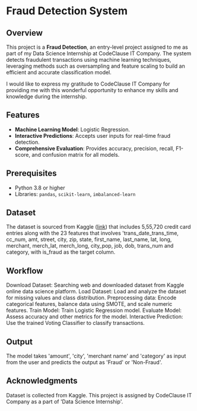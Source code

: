 # Fraud Detection System

## Overview
This project is a **Fraud Detection**, an entry-level project assigned to me as part of my Data Science Internship at CodeClause IT Company. The system detects fraudulent transactions using machine learning techniques, leveraging methods such as oversampling and feature scaling to build an efficient and accurate classification model.

I would like to express my gratitude to CodeClause IT Company for providing me with this wonderful opportunity to enhance my skills and knowledge during the internship.


## Features
- **Machine Learning Model**: Logistic Regression.
- **Interactive Predictions**: Accepts user inputs for real-time fraud detection.
- **Comprehensive Evaluation**: Provides accuracy, precision, recall, F1-score, and confusion matrix for all models.

## Prerequisites
- Python 3.8 or higher
- Libraries: `pandas`, `scikit-learn`, `imbalanced-learn`

## Dataset
The dataset is sourced from Kaggle ([link](https://www.kaggle.com/datasets/kartik2112/fraud-detection)) that includes 5,55,720 credit card entries along with the 23 features that involves 'trans_date_trans_time, cc_num, amt, street, city, zip, state, first_name, last_name, lat, long, merchant, merch_lat, merch_long, city_pop, job, dob, trans_num and category, with is_fraud as the target column.

## Workflow
Download Dataset: Searching web and downloaded dataset from Kaggle online data science platform.
Load Dataset: Load and analyze the dataset for missing values and class distribution.
Preprocessing data: Encode categorical features, balance data using SMOTE, and scale numeric features.
Train Model: Train Logistic Regression model.
Evaluate Model: Assess accuracy and other metrics for the model.
Interactive Prediction: Use the trained Voting Classifier to classify transactions.

## Output
The model takes 'amount', 'city', 'merchant name' and 'category' as input from the user and predicts the output as 'Fraud' or 'Non-Fraud'.

## Acknowledgments
Dataset is collected from Kaggle.
This project is assigned by CodeClause IT Company as a part of 'Data Science Internship'. 
